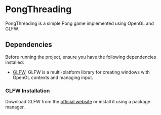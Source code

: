 # PongThreading

PongThreading is a simple Pong game implemented using OpenGL and GLFW.

## Dependencies

Before running the project, ensure you have the following dependencies installed:

- [GLFW](https://www.glfw.org/): GLFW is a multi-platform library for creating windows with OpenGL contexts and managing input.

### GLFW Installation

Download GLFW from the [official website](https://www.glfw.org/download) or install it using a package manager.
